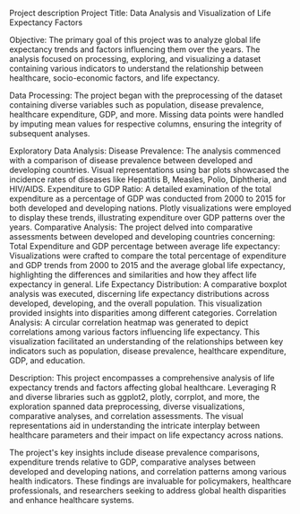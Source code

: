 Project description
Project Title: Data Analysis and Visualization of Life Expectancy Factors

Objective:
The primary goal of this project was to analyze global life expectancy trends and factors influencing them over the years. The analysis focused on processing, exploring, and visualizing a dataset containing various indicators to understand the relationship between healthcare, socio-economic factors, and life expectancy.

Data Processing:
The project began with the preprocessing of the dataset containing diverse variables such as population, disease prevalence, healthcare expenditure, GDP, and more. Missing data points were handled by imputing mean values for respective columns, ensuring the integrity of subsequent analyses.

Exploratory Data Analysis:
Disease Prevalence: The analysis commenced with a comparison of disease prevalence between developed and developing countries. Visual representations using bar plots showcased the incidence rates of diseases like Hepatitis B, Measles, Polio, Diphtheria, and HIV/AIDS.
Expenditure to GDP Ratio: A detailed examination of the total expenditure as a percentage of GDP was conducted from 2000 to 2015 for both developed and developing nations. Plotly visualizations were employed to display these trends, illustrating expenditure over GDP patterns over the years.
Comparative Analysis:
The project delved into comparative assessments between developed and developing countries concerning:
Total Expenditure and GDP percentage between average life expectancy: Visualizations were crafted to compare the total percentage of expenditure and GDP trends from 2000 to 2015 and the average global life expectancy, highlighting the differences and similarities and how they affect life expectancy in general.
Life Expectancy Distribution: A comparative boxplot analysis was executed, discerning life expectancy distributions across developed, developing, and the overall population. This visualization provided insights into disparities among different categories.
Correlation Analysis:
A circular correlation heatmap was generated to depict correlations among various factors influencing life expectancy. This visualization facilitated an understanding of the relationships between key indicators such as population, disease prevalence, healthcare expenditure, GDP, and education.

Description:
This project encompasses a comprehensive analysis of life expectancy trends and factors affecting global healthcare. Leveraging R and diverse libraries such as ggplot2, plotly, corrplot, and more, the exploration spanned data preprocessing, diverse visualizations, comparative analyses, and correlation assessments. The visual representations aid in understanding the intricate interplay between healthcare parameters and their impact on life expectancy across nations.

The project's key insights include disease prevalence comparisons, expenditure trends relative to GDP, comparative analyses between developed and developing nations, and correlation patterns among various health indicators. These findings are invaluable for policymakers, healthcare professionals, and researchers seeking to address global health disparities and enhance healthcare systems.
